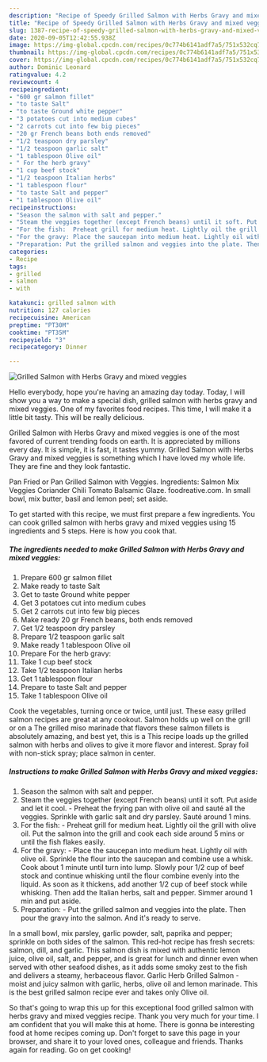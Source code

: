 ```yaml
---
description: "Recipe of Speedy Grilled Salmon with Herbs Gravy and mixed veggies"
title: "Recipe of Speedy Grilled Salmon with Herbs Gravy and mixed veggies"
slug: 1387-recipe-of-speedy-grilled-salmon-with-herbs-gravy-and-mixed-veggies
date: 2020-09-05T12:42:55.938Z
image: https://img-global.cpcdn.com/recipes/0c774b6141adf7a5/751x532cq70/grilled-salmon-with-herbs-gravy-and-mixed-veggies-recipe-main-photo.jpg
thumbnail: https://img-global.cpcdn.com/recipes/0c774b6141adf7a5/751x532cq70/grilled-salmon-with-herbs-gravy-and-mixed-veggies-recipe-main-photo.jpg
cover: https://img-global.cpcdn.com/recipes/0c774b6141adf7a5/751x532cq70/grilled-salmon-with-herbs-gravy-and-mixed-veggies-recipe-main-photo.jpg
author: Dominic Leonard
ratingvalue: 4.2
reviewcount: 4
recipeingredient:
- "600 gr salmon fillet"
- "to taste Salt"
- "to taste Ground white pepper"
- "3 potatoes cut into medium cubes"
- "2 carrots cut into few big pieces"
- "20 gr French beans both ends removed"
- "1/2 teaspoon dry parsley"
- "1/2 teaspoon garlic salt"
- "1 tablespoon Olive oil"
- " For the herb gravy"
- "1 cup beef stock"
- "1/2 teaspoon Italian herbs"
- "1 tablespoon flour"
- "to taste Salt and pepper"
- "1 tablespoon Olive oil"
recipeinstructions:
- "Season the salmon with salt and pepper."
- "Steam the veggies together (except French beans) until it soft. Put aside and let it cool.  Preheat the frying pan with olive oil and sauté all the veggies. Sprinkle with garlic salt and dry parsley. Sauté around 1 mins."
- "For the fish:  Preheat grill for medium heat. Lightly oil the grill with olive oil. Put the salmon into the grill and cook each side around 5 mins or until the fish flakes easily."
- "For the gravy: Place the saucepan into medium heat. Lightly oil with olive oil. Sprinkle the flour into the saucepan and combine use a whisk. Cook about 1 minute until turn into lump. Slowly pour 1/2 cup of beef stock  and continue whisking until the flour combine evenly into the liquid. As soon as it thickens, add another 1/2 cup of beef stock while whisking. Then add the Italian herbs, salt and pepper. Simmer around 1 min and put aside."
- "Preparation: Put the grilled salmon and veggies into the plate. Then pour the gravy into the salmon. And it&#39;s ready to serve."
categories:
- Recipe
tags:
- grilled
- salmon
- with

katakunci: grilled salmon with 
nutrition: 127 calories
recipecuisine: American
preptime: "PT30M"
cooktime: "PT35M"
recipeyield: "3"
recipecategory: Dinner

---
```



![Grilled Salmon with Herbs Gravy and mixed veggies](https://img-global.cpcdn.com/recipes/0c774b6141adf7a5/751x532cq70/grilled-salmon-with-herbs-gravy-and-mixed-veggies-recipe-main-photo.jpg)

Hello everybody, hope you're having an amazing day today. Today, I will show you a way to make a special dish, grilled salmon with herbs gravy and mixed veggies. One of my favorites food recipes. This time, I will make it a little bit tasty. This will be really delicious.

Grilled Salmon with Herbs Gravy and mixed veggies is one of the most favored of current trending foods on earth. It is appreciated by millions every day. It is simple, it is fast, it tastes yummy. Grilled Salmon with Herbs Gravy and mixed veggies is something which I have loved my whole life. They are fine and they look fantastic.

Pan Fried or Pan Grilled Salmon with Veggies. Ingredients: Salmon Mix Veggies Coriander Chili Tomato Balsamic Glaze. foodreative.com. In small bowl, mix butter, basil and lemon peel; set aside.


To get started with this recipe, we must first prepare a few ingredients. You can cook grilled salmon with herbs gravy and mixed veggies using 15 ingredients and 5 steps. Here is how you cook that.

<!--inarticleads1-->

##### The ingredients needed to make Grilled Salmon with Herbs Gravy and mixed veggies:

1. Prepare 600 gr salmon fillet
1. Make ready to taste Salt
1. Get to taste Ground white pepper
1. Get 3 potatoes cut into medium cubes
1. Get 2 carrots cut into few big pieces
1. Make ready 20 gr French beans, both ends removed
1. Get 1/2 teaspoon dry parsley
1. Prepare 1/2 teaspoon garlic salt
1. Make ready 1 tablespoon Olive oil
1. Prepare  For the herb gravy:
1. Take 1 cup beef stock
1. Take 1/2 teaspoon Italian herbs
1. Get 1 tablespoon flour
1. Prepare to taste Salt and pepper
1. Take 1 tablespoon Olive oil


Cook the vegetables, turning once or twice, until just. These easy grilled salmon recipes are great at any cookout. Salmon holds up well on the grill or on a The grilled miso marinade that flavors these salmon fillets is absolutely amazing, and best yet, this is a This recipe loads up the grilled salmon with herbs and olives to give it more flavor and interest. Spray foil with non-stick spray; place salmon in center. 

<!--inarticleads2-->

##### Instructions to make Grilled Salmon with Herbs Gravy and mixed veggies:

1. Season the salmon with salt and pepper.
1. Steam the veggies together (except French beans) until it soft. Put aside and let it cool.  - Preheat the frying pan with olive oil and sauté all the veggies. Sprinkle with garlic salt and dry parsley. Sauté around 1 mins.
1. For the fish:  - Preheat grill for medium heat. Lightly oil the grill with olive oil. Put the salmon into the grill and cook each side around 5 mins or until the fish flakes easily.
1. For the gravy: - Place the saucepan into medium heat. Lightly oil with olive oil. Sprinkle the flour into the saucepan and combine use a whisk. Cook about 1 minute until turn into lump. Slowly pour 1/2 cup of beef stock  and continue whisking until the flour combine evenly into the liquid. As soon as it thickens, add another 1/2 cup of beef stock while whisking. Then add the Italian herbs, salt and pepper. Simmer around 1 min and put aside.
1. Preparation: - Put the grilled salmon and veggies into the plate. Then pour the gravy into the salmon. And it&#39;s ready to serve.


In a small bowl, mix parsley, garlic powder, salt, paprika and pepper; sprinkle on both sides of the salmon. This red-hot recipe has fresh secrets: salmon, dill, and garlic. This salmon dish is mixed with authentic lemon juice, olive oil, salt, and pepper, and is great for lunch and dinner even when served with other seafood dishes, as it adds some smoky zest to the fish and delivers a steamy, herbaceous flavor. Garlic Herb Grilled Salmon - moist and juicy salmon with garlic, herbs, olive oil and lemon marinade. This is the best grilled salmon recipe ever and takes only Olive oil. 

So that's going to wrap this up for this exceptional food grilled salmon with herbs gravy and mixed veggies recipe. Thank you very much for your time. I am confident that you will make this at home. There is gonna be interesting food at home recipes coming up. Don't forget to save this page in your browser, and share it to your loved ones, colleague and friends. Thanks again for reading. Go on get cooking!
